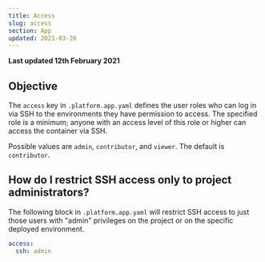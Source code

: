 ```yaml
---
title: Access
slug: access
section: App
updated: 2021-03-26
---
```


**Last updated 12th February 2021**



## Objective  

The `access` key in `.platform.app.yaml` defines the user roles who can log in via SSH to the environments they have permission to access.  The specified role is a minimum; anyone with an access level of this role or higher can access the container via SSH.

Possible values are `admin`, `contributor`, and `viewer`.  The default is `contributor`.

## How do I restrict SSH access only to project administrators?

The following block in `.platform.app.yaml` will restrict SSH access to just those users with "admin" privileges on the project or on the specific deployed environment.

```yaml
access:
  ssh: admin
```
